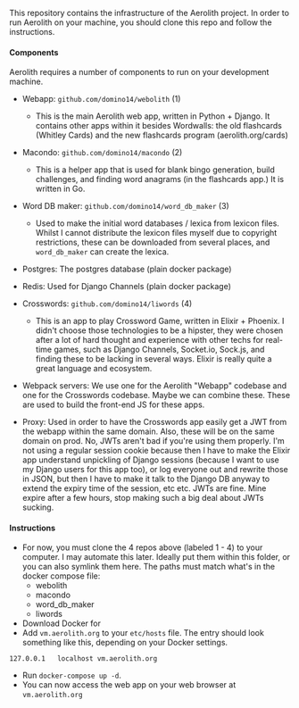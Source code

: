 This repository contains the infrastructure of the Aerolith project. In order to run Aerolith on your machine, you should clone this repo and follow the instructions.

#### Components

Aerolith requires a number of components to run on your development machine. 

- Webapp: `github.com/domino14/webolith`  (1)
    + This is the main Aerolith web app, written in Python + Django. It contains other apps within it besides Wordwalls: the old flashcards (Whitley Cards) and the new flashcards program (aerolith.org/cards)

- Macondo: `github.com/domino14/macondo`  (2)
    + This is a helper app that is used for blank bingo generation, build challenges, and finding word anagrams (in the flashcards app.) It is written in Go.

- Word DB maker: `github.com/domino14/word_db_maker`  (3)
    + Used to make the initial word databases / lexica from lexicon files. Whilst I cannot distribute the lexicon files myself due to copyright restrictions, these can be downloaded from several places, and `word_db_maker` can create the lexica.

- Postgres: The postgres database (plain docker package)
- Redis: Used for Django Channels (plain docker package)
- Crosswords:  `github.com/domino14/liwords`  (4)
    + This is an app to play Crossword Game, written in Elixir + Phoenix. I didn't choose those technologies to be a hipster, they were chosen after a lot of hard thought and experience with other techs for real-time games, such as Django Channels, Socket.io, Sock.js, and finding these to be lacking in several ways. Elixir is really quite a great language and ecosystem.
- Webpack servers: We use one for the Aerolith "Webapp" codebase and one for the Crosswords codebase. Maybe we can combine these. These are used to build the front-end JS for these apps.
- Proxy: Used in order to have the Crosswords app easily get a JWT from the webapp within the same domain. Also, these will be on the same domain on prod. No, JWTs aren't bad if you're using them properly. I'm not using a regular session cookie because then I have to make the Elixir app understand unpickling of Django sessions (because I want to use my Django users for this app too), or log everyone out and rewrite those in JSON, but then I have to make it talk to the Django DB anyway to extend the expiry time of the session, etc etc. JWTs are fine. Mine expire after a few hours, stop making such a big deal about JWTs sucking.


#### Instructions

- For now, you must clone the 4 repos above (labeled 1 - 4) to your computer. I may automate this later. Ideally put them within this folder, or you can also symlink them here. The paths must match what's in the docker compose file:
    + webolith
    + macondo
    + word_db_maker
    + liwords
- Download Docker for <Your operating system here>
- Add `vm.aerolith.org` to your `etc/hosts` file. The entry should look something like this, depending on your Docker settings.

```
127.0.0.1   localhost vm.aerolith.org
```

- Run `docker-compose up -d`.
- You can now access the web app on your web browser at `vm.aerolith.org`
